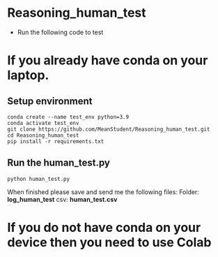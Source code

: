 # Reasoning_human_test
- Run the following code to test


# If you already have conda on your laptop.

## Setup environment
```
conda create --name test_env python=3.9
conda activate test_env
git clone https://github.com/MeanStudent/Reasoning_human_test.git
cd Reasoning_human_test
pip install -r requirements.txt
```

## Run the human_test.py
```
python human_test.py
```
When finished please save and send me the following files:
Folder: **log_human_test**
csv: **human_test.csv**

# If you do not have conda on your device then you need to use Colab
```

```

